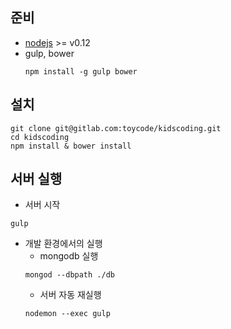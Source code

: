 ## 준비
  * [nodejs](https://nodejs.org/en/) >= v0.12
  * gulp, bower
    ```
    npm install -g gulp bower
    ```

## 설치
  ```
  git clone git@gitlab.com:toycode/kidscoding.git
  cd kidscoding
  npm install & bower install
  ```

## 서버 실행
  * 서버 시작
  ```
  gulp
  ```
  * 개발 환경에서의 실행
    * mongodb 실행
    ```
    mongod --dbpath ./db
    ```
    * 서버 자동 재실행
    ```
    nodemon --exec gulp
    ```
